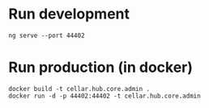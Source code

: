 # Run development

```Shell
ng serve --port 44402
```

# Run production (in docker)

```Shell
docker build -t cellar.hub.core.admin .
docker run -d -p 44402:44402 -t cellar.hub.core.admin
```

